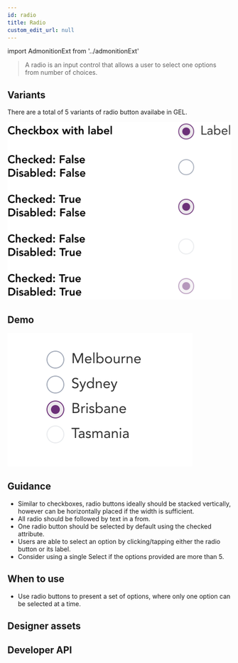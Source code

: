 ```yaml
---
id: radio
title: Radio
custom_edit_url: null
---
```


import AdmonitionExt from '../admonitionExt'

> A radio is an input control that allows a user to select one options from number of choices.


## Variants

There are a total of 5 variants of radio button availabe in GEL. 

![Radio Types](img/radio-types.svg)


## Demo

![Radio demo](img/radio-demo.svg)


## Guidance

* Similar to checkboxes, radio buttons ideally should be stacked vertically, however can be horizontally placed if the width is sufficient.
* All radio should be followed by text in a from.
* One radio button should be selected by default using the checked attribute.
* Users are able to select an option by clicking/tapping either the radio button or its label.
* Consider using a single Select if the options provided are more than 5.


## When to use

* Use radio buttons to present a set of options, where only one option can be selected at a time.


## Designer assets

<AdmonitionExt type="figma" url="https://www.figma.com/file/kzLxtqv6YGL0wotiqzgEo4/GEL-UI-Doc?node-id=696%3A97980" />


## Developer API

<AdmonitionExt type="vue" url="https://primefaces.org/primevue/radiobutton" />